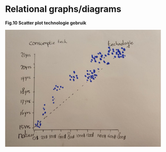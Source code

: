 # Relational graphs/diagrams

**Fig.10 Scatter plot technologie gebruik**

![](../.gitbook/assets/whatsapp-image-2020-09-17-at-23.39.09-3-.jpeg)

